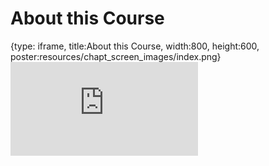 # About this Course
 
{type: iframe, title:About this Course, width:800, height:600, poster:resources/chapt_screen_images/index.png}
![](http://course.pvactools.org/no_toc/index.html)
 

 
